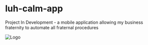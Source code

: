 # luh-calm-app
Project In Development - a mobile application allowing my business fraternity to automate all fraternal procedures

![Logo](https://github.com/tanmay-a-sharma/luh-calm-app/assets/40327232/ffddc153-8688-4217-93c6-e78d8da357de)
